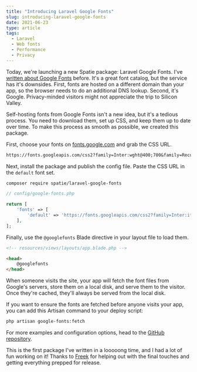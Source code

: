 ```yaml
---
title: "Introducing Laravel Google Fonts"
slug: introducing-laravel-google-fonts
date: 2021-06-23
type: article
tags:
  - Laravel
  - Web fonts
  - Performance
  - Privacy
---
```


Today, we're launching a new Spatie package: Laravel Google Fonts. I've [written about Google Fonts](https://sebastiandedeyne.com/self-hosting-google-fonts/) before. It's a great font catalog, but the service has it's downsides. First, fonts are hosted on a different domain than your app, so the browser needs to do an additional DNS lookup. Second, it's Google. Privacy-minded visitors might not appreciate the trip to Silicon Valley.

<!--more-->

Self-hosting fonts from Google Fonts isn't a new idea, but it's a tedious process. You need to download them, set up CSS, and keep them up to date over time. To make this process as smooth as possible, we created this package.

First, choose your fonts on [fonts.google.com](https://fonts.google.com) and grab the CSS URL.

```txt
https://fonts.googleapis.com/css2?family=Inter:wght@400;700&family=Recursive:wght@400;700&display=swap
```

Next, install the package and publish the config file. Paste the CSS URL in the `default` font set.

```txt
composer require spatie/laravel-google-fonts
```

```php
// config/google-fonts.php

return [
    'fonts' => [
        'default' => 'https://fonts.googleapis.com/css2?family=Inter:ital,wght@0,400;0,700;1,400;1,700&display=swap',
    ],
];
```

Finally, use the `@googlefonts` Blade directive in your layout file to load them.

```html
<!-- resources/views/layouts/app.blade.php -->

<head>
    @googlefonts
</head>
```

When someone visits the site, your app will fetch the font files from Google's servers, store them on a local disk, and serve them to the visitor. Once they're cached, they'll always be served from the local disk.

If you want to ensure the fonts are fetched before anyone visits your app, you can add this Artisan command to your deploy script:

```txt
php artisan google-fonts:fetch
```

For more examples and configuration options, head to the [GitHub repository](https://github.com/spatie/laravel-google-fonts).

This is the first package I've written in a looooong time, and I had a lot of fun working on it! Thanks to [Freek](https://freek.dev) for helping out with the final touches and getting everything prepped for release.
